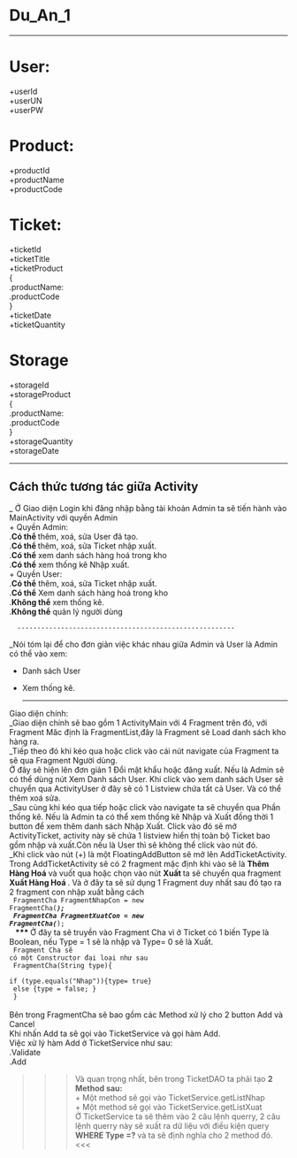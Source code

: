 # Du_An_1
------------------------------------
# User:
  +userId <br>
  +userUN <br>
  +userPW 
# Product:
  +productId <br>
  +productName <br>
  +productCode
# Ticket:
  +ticketId <br>
  +ticketTitle <br>
  +ticketProduct
  <br>
    { <br>
      .productName: <br>
      .productCode  <br>
    }
    <br>
  +ticketDate <br>
  +ticketQuantity <br>
# Storage
  +storageId <br>
  +storageProduct
   <br>
    { <br>
      .productName: <br>
      .productCode  <br>
    }
    <br>
   +storageQuantity
  <br>
   +storageDate
   
   -----------------------------------------------------------------------------
   Cách thức tương tác giữa Activity
   -----------------------------------------------------------------------------
   _ Ở Giao diện Login khi đăng nhập bằng tài khoản Admin ta sẽ tiến hành vào MainActivity với quyền Admin <br>
    + Quyền Admin: <br>
      .<strong>Có thể </strong> thêm, xoá, sửa User đã tạo. <br>
      .<strong>Có thể </strong> thêm, xoá, sửa Ticket nhập xuất. <br>
      .<strong>Có thể</strong> xem danh sách hàng hoá trong kho <br>
      .<strong>Có thể</strong> xem thống kê Nhập xuất. <br>
    + Quyền User: <br>
      .<strong>Có thể</strong> thêm, xoá, sửa Ticket nhập xuất. <br>
      .<strong>Có thể</strong> Xem danh sách hàng hoá trong kho <br>
      .<strong>Không thể</strong> xem thống kê. <br>
      .<strong>Không thể</strong> quản lý người dùng <br>
      
      -------------------------------------------------------
      
_Nói tóm lại để cho đơn giản việc khác nhau giữa Admin và User là Admin có thể vào xem: <br>
  + Danh sách User
  + Xem thống kê.
  
      -------------------------------------------------------    
  Giao diện chính: <br>
  _Giao diện chính sẽ bao gồm 1 ActivityMain với 4 Fragment trên đó, với Fragment Măc định là FragmentList,đây là Fragment sẽ Load danh sách kho hàng ra.<br>
  _Tiếp theo đó khi kéo qua hoặc click vào cái nút navigate của Fragment ta sẽ qua Fragment Người dùng.<br>
  Ở đây sẽ hiện lên đơn giản 1 Đổi mật khẩu hoặc đăng xuất. Nếu là Admin sẽ có thể dùng nút Xem Danh sách User. Khi click vào xem danh sách User sẽ chuyển qua ActivityUser ở đây sẽ có 1 Listview chứa tất cả User. Và có thể thêm xoá sửa. <br>
  _Sau cùng khi kéo qua tiếp hoặc click vào navigate ta sẽ chuyển qua Phần thống kê. Nếu là Admin ta có thể xem thống kê Nhập và Xuất đồng thời 1 button để xem thêm danh sách Nhập Xuất. Click vào đó sẽ mở ActivityTicket, activity này sẽ chứa 1 listview hiển thị toàn bộ Ticket bao gồm nhập và xuất.Còn nếu là User thì sẽ không thể click vào nút đó. <br>
  _Khi click vào nút (+) là một FloatingAddButton sẽ mở lên AddTicketActivity. <br>
  Trong AddTicketActivity sẽ có 2 fragment mặc định khi vào sẽ là <strong> Thêm Hàng Hoá</strong> và vuốt qua hoặc chọn vào nút <strong> Xuất </strong> ta sẽ chuyển qua fragment <strong> Xuất Hàng Hoá </strong>. Và ở đây ta sẽ sử dụng 1 Fragment duy nhất sau đó tạo ra 2 fragment con nhập xuất bằng cách <br>
  <code>
    FragmentCha FragmentNhapCon = new FragmentCha(***); <br>
    FragmentCha FragmentXuatCon = new FragmentCha(***); <br>
  </code>
   <strong> *** </strong> Ở đây ta sẽ truyền vào Fragment Cha vì ở Ticket có 1 biến Type là Boolean, nếu Type = 1 sẽ là nhập và Type= 0 sẽ là Xuất. <br>
  <code>
    Fragment Cha sẽ có một Constructor đại loại như sau <br>
    FragmentCha(String type){ <br>
       if (type.equals("Nhap")){type= true} <br>
       else {type = false; } <br>
  } </code> <br>
    Bên trong FragmentCha sẽ bao gồm các Method xử lý cho 2 button Add và Cancel <br>
    Khi nhấn Add ta sẽ gọi vào TicketService và gọi hàm Add.<br>
    Việc xử lý hàm Add ở TicketService như sau:<br>
      .Validate <br>
      .Add <br>
  >>> Và quan trọng nhất, bên trong TicketDAO ta phải tạo <b> 2 Method sau:  </b> <br>
    + Một method sẽ gọi vào TicketService.getListNhap <br>
    + Một method sẽ gọi vào TicketService.getListXuat <br>
  Ở TicketService ta sẽ thêm vào 2 câu lệnh querry, 2 câu lệnh querry này sẽ xuất ra dữ liệu với điều kiện query <b> WHERE Type =? </b> và ta sẽ định nghĩa cho 2 method đó.
  <<<


 
